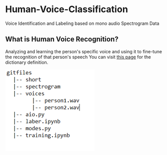 # Human-Voice-Classification
Voice Identification and Labeling based on mono audio Spectrogram Data


## What is Human Voice Recognition?
Analyzing and learning the person's specific voice and using it to fine-tune the recognition of that person's speech
You can visit [this page](https://www.macmillandictionary.com/dictionary/british/voice-recognition) for the dictionary definition.





![](gits/gitdirs.png)
